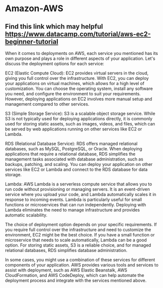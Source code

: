 # Amazon-AWS
## Find this link which  may helpful https://www.datacamp.com/tutorial/aws-ec2-beginner-tutorial

When it comes to deployments on AWS, each service you mentioned has its own purpose and plays a role in different aspects of your application. Let's discuss the deployment options for each service:

EC2 (Elastic Compute Cloud): EC2 provides virtual servers in the cloud, giving you full control over the infrastructure. With EC2, you can deploy your applications on virtual machines, which allows for a high level of customization. You can choose the operating system, install any software you need, and configure the environment to suit your requirements. However, deploying applications on EC2 involves more manual setup and management compared to other services.

S3 (Simple Storage Service): S3 is a scalable object storage service. While S3 is not typically used for deploying applications directly, it is commonly used for storing static assets, such as images, videos, and files, which can be served by web applications running on other services like EC2 or Lambda.

RDS (Relational Database Service): RDS offers managed relational databases, such as MySQL, PostgreSQL, or Oracle. When deploying applications that require a relational database, RDS simplifies the management tasks associated with database administration, such as backups, patching, and scaling. You can deploy your application on other services like EC2 or Lambda and connect to the RDS database for data storage.

Lambda: AWS Lambda is a serverless compute service that allows you to run code without provisioning or managing servers. It is an event-driven service where you upload your code, and Lambda automatically scales it in response to incoming events. Lambda is particularly useful for small functions or microservices that can run independently. Deploying with Lambda eliminates the need to manage infrastructure and provides automatic scalability.

The choice of deployment option depends on your specific requirements. If you require full control over the infrastructure and need to customize the environment, EC2 might be the best choice. If you have a small function or microservice that needs to scale automatically, Lambda can be a good option. For storing static assets, S3 is a reliable choice, and for managed relational databases, RDS simplifies database administration.

In some cases, you might use a combination of these services for different components of your application. AWS provides various tools and services to assist with deployment, such as AWS Elastic Beanstalk, AWS CloudFormation, and AWS CodeDeploy, which can help automate the deployment process and integrate with the services mentioned above.
